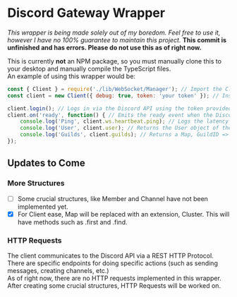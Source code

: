 # Discord Gateway Wrapper

_This wrapper is being made solely out of my boredom. Feel free to use it, however I have no 100% guarantee to maintain this project._
**This commit is unfinished and has errors. Please do not use this as of right now.**


<p>This is currently <b>not</b> an NPM package, so you must manually clone this to your desktop and manually compile the TypeScript files.<br>
    An example of using this wrapper would be:
</p>

```js
const { Client } = require('./lib/WebSocket/Manager'); // Import the Client class, the way you will communicate to the Discord API.
const client = new Client({ debug: true, token: 'your token' }); // Instantiate a new client class, placing the token to your bot/user account. The debug property is for logging lower level functions, such as the raw HTTP and WebSocket requests.

client.login(); // Logs in via the Discord API using the token provided.
client.on('ready', function() { // Emits the ready event when the Discord API gives us information about us, the client.
    console.log('Ping', client.ws.heartbeat.ping); // Logs the latency of the connection between the client and Discord API.
    console.log('User', client.user); // Returns the User object of the client.
    console.log('Guilds', client.guilds); // Returns a Map, GuildID => GuildManager.
});
```

## Updates to Come
### More Structures
- [ ] Some crucial structures, like Member and Channel have not been implemented yet.
- [x] For Client ease, Map will be replaced with an extension, Cluster. This will have methods such as .first and .find.
### HTTP Requests
<p>The client communicates to the Discord API via a REST HTTP Protocol. There are specific endpoints for doing specific actions (such as sending messages, creating channels, etc.)<br>
As of right now, there are no HTTP requests implemented in this wrapper. After creating some crucial structures, HTTP Requests will be worked on.
</p>
